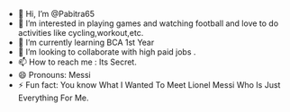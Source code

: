 - 👋 Hi, I’m @Pabitra65
- 👀 I’m interested in playing games and watching football and love to do activities like cycling,workout,etc.
- 🌱 I’m currently learning BCA 1st Year
- 💞️ I’m looking to collaborate with high paid jobs .
- 📫 How to reach me : Its Secret.
- 😄 Pronouns: Messi
- ⚡ Fun fact: You know What I Wanted To Meet Lionel Messi Who Is Just Everything For Me.

<!---
Pabitra65/Pabitra65 is a ✨ special ✨ repository because its `README.md` (this file) appears on your GitHub profile.
You can click the Preview link to take a look at your changes.
--->
